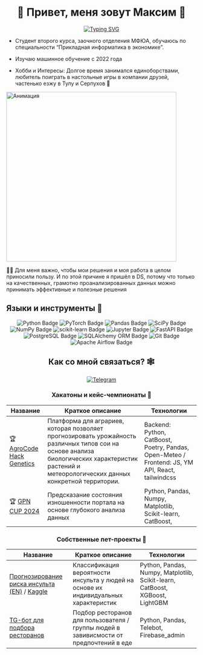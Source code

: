 <div align="center">

# 🌿 Привет, меня зовут Максим 🤝

</div>

<div align="center">

[![Typing SVG](https://readme-typing-svg.herokuapp.com?font=Fira+Code&pause=1000&color=F7F7F7&center=true&vCenter=true&width=435&lines=Computer+science+student;ML-Engineer)](https://git.io/typing-svg)

</div>


-  Студент второго курса, заочного отделения МФЮА, обучаюсь по специальности “Прикладная информатика в экономике”.

-  Изучаю машинное обучение с 2022 года

- Хобби и Интересы: Долгое время занимался единоборствами, любитель поиграть в настольные игры в компании друзей, частенько езжу в Тулу и Серпухов 🚗
<div align="left">
<img src="https://media.tenor.com/B6qhD35ucO8AAAAd/bloodcartier.gif" alt="Анимация" width="450"/>
</div>

 👨‍💻 Для меня важно, чтобы мои решения и моя работа в целом приносили пользу. И по этой причине я пришёл в DS, потому что только на качественных, грамотно проанализированных данных можно принимать эффективные и полезные решения


## Языки и инструменты 🔧

<div align="center">

![Python Badge](https://img.shields.io/badge/Python-3776AB?logo=python&logoColor=fff&style=for-the-badge)
![PyTorch Badge](https://img.shields.io/badge/PyTorch-EE4C2C?logo=pytorch&logoColor=fff&style=for-the-badge)
![Pandas Badge](https://img.shields.io/badge/pandas-150458?logo=pandas&logoColor=fff&style=for-the-badge)
![SciPy Badge](https://img.shields.io/badge/SciPy-8CAAE6?logo=scipy&logoColor=fff&style=for-the-badge)
![NumPy Badge](https://img.shields.io/badge/NumPy-013243?logo=numpy&logoColor=fff&style=for-the-badge)
![scikit-learn Badge](https://img.shields.io/badge/scikit--learn-F7931E?logo=scikitlearn&logoColor=fff&style=for-the-badge)
![Jupyter Badge](https://img.shields.io/badge/Jupyter-F37626?logo=jupyter&logoColor=fff&style=for-the-badge)
![FastAPI Badge](https://img.shields.io/badge/FastAPI-009688?logo=fastapi&logoColor=fff&style=for-the-badge)
![PostgreSQL Badge](https://img.shields.io/badge/PostgreSQL-4169E1?style=for-the-badge&logo=postgresql&logoColor=white)
![SQLAlchemy ORM Badge](https://img.shields.io/badge/SQLAlchemy_ORM-D63F3F?logo=sequelize&logoColor=000&style=for-the-badge)
![Git Badge](https://img.shields.io/badge/Git-F05032?logo=git&logoColor=fff&style=for-the-badge)
![Apache Airflow Badge](https://img.shields.io/badge/Apache%20Airflow-017CEE?logo=apacheairflow&logoColor=fff&style=for-the-badge)


## Как со мной связаться? 🕸️

<div align="center">

[![Telegram](https://img.shields.io/badge/Telegram-0b0038?style=for-the-badge&logo=telegram&logoColor=white)](https://t.me/Provincial2511)


</div>

### Хакатоны и кейс-чемпионаты 🎯

| Название       | Краткое описание      | Технологии |
|----------------|-----------------|-----------|
|🏆 [AgroCode Hack Genetics](https://github.com/Provincial2511/agrohack24-review)|Платформа для аграриев, которая позволяет прогнозировать урожайность различных типов сои на основе анализа биологических характеристик растений и метеорологических данных конкретной территории.| Backend: Python, CatBoost, Poetry, Pandas, Open-Meteo / Frontend: JS, YM API, React, tailwindcss  |
|🏆 [GPN CUP 2024](https://github.com/Provincial2511/GPN_CUP_2024)|Предсказание состояния изношенности портала на основе глубокого анализа данных| Python, Pandas, Numpy, Matplotlib, Scikit-learn, CatBoost, |

### Собственные пет-проекты 📜
| Название       | Краткое описание      | Технологии |
|----------------|-----------------|-----------|
|[Прогнозирование риска инсульта (EN)](https://github.com/Provincial2511/My-Project-in-MedTech) / [Kaggle](https://www.kaggle.com/code/provincial2511/1-class-39-50-recall-0-77)|Классификация вероятности инсульта у людей на основе их индивидуальных характеристик| Python, Pandas, Numpy, Matplotlib, Scikit-learn, CatBoost, XGBoost, LightGBM  |
|[TG-бот для подбора ресторанов](https://github.com/Provincial2511/Dorcia-TG-Bot) |Подбор ресторанов для пользователя / группы людей в завивисмости от предпочтений в еде| Python, Pandas, Telebot, Firebase_admin|


